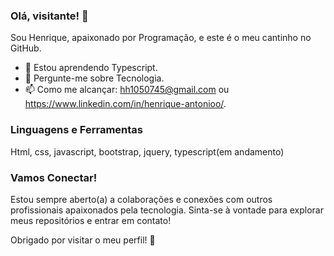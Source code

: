 ### Olá, visitante! 👋

Sou Henrique, apaixonado por Programação, e este é o meu cantinho no GitHub.

- 🌱 Estou aprendendo Typescript.
- 💬 Pergunte-me sobre Tecnologia.
- 📫 Como me alcançar: hh1050745@gmail.com ou https://www.linkedin.com/in/henrique-antonioo/.

### Linguagens e Ferramentas

Html, css, javascript, bootstrap, jquery, typescript(em andamento)

### Vamos Conectar!

Estou sempre aberto(a) a colaborações e conexões com outros profissionais apaixonados pela tecnologia. Sinta-se à vontade para explorar meus repositórios e entrar em contato!

Obrigado por visitar o meu perfil! 🚀

